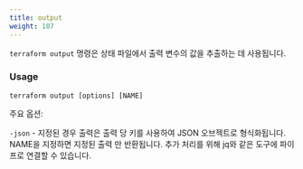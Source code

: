 ```yaml
---
title: output
weight: 107
---
```


`terraform output` 명령은 상태 파일에서 출력 변수의 값을 추출하는 데 사용됩니다.

### Usage

```
terraform output [options] [NAME]
```

주요 옵션:

`-json` - 지정된 경우 출력은 출력 당 키를 사용하여 JSON 오브젝트로 형식화됩니다. NAME을 지정하면 지정된 출력 만 반환됩니다. 추가 처리를 위해 jq와 같은 도구에 파이프로 연결할 수 있습니다.
